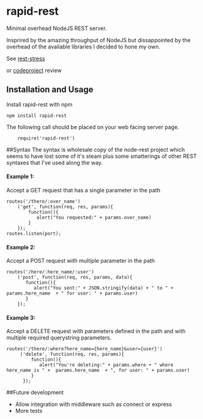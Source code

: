 rapid-rest
==========

Minimal overhead NodeJS REST server. 

Insprired by the amazing throughput of NodeJS but dissappointed by the overhead of the available libraries I decided to hone my own.

See [rest-stress](https://github.com/knowlecules/rest-stress)

or [codeproject](http://www.codeproject.com/Articles/379614/NodeJS-REST-server-trials-to-validate-effective-sc) review 

## Installation and Usage

Install rapid-rest with npm 

    npm install rapid-rest 

The following call should be placed on your web facing server page.
```
    require('rapid-rest')
```


##Syntax
The syntax is wholesale copy of the node-rest project which seems to have lost some of it's steam plus some smatterings of other REST syntaxes that I've used along the way.  

#### Example 1:
Accept a GET request that has a single parameter in the path 
```
routes('/there/:over_name')
    ('get', function(req, res, params){
        function(){
           alert("You requested:" + params.over_name)
        }
    });
routes.listen(port);
```

#### Example 2:
Accept a POST request with multiple parameter in the path 
```
routes('/here/:here_name/:user')
    ('post', function(req, res, params, data){
       function(){
          alert("You sent:" + JSON.stringify(data) + " to " +  params.here_name  + " for user: " + params.user)
       }
    });
```

#### Example 3:
Accept a DELETE request with parameters defined in the path and with multiple required querystring parameters. 
```
routes('/there/:where?here_name={here_name}&user={user}')
     ('delete', function(req, res, params){
         function(){
            alert("You're deleting:" + params.where + " where here_name is " +  params.here_name  + ", for user: " + params.user)
         }
      });
```

##Future development
+ Allow integration with middleware such as connect or express
+ More tests

